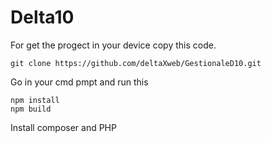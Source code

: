 # Delta10
For get the progect in your device copy this code.
````
git clone https://github.com/deltaXweb/GestionaleD10.git
````

Go in your cmd pmpt and run this
````
npm install
npm build
````

Install composer and PHP
